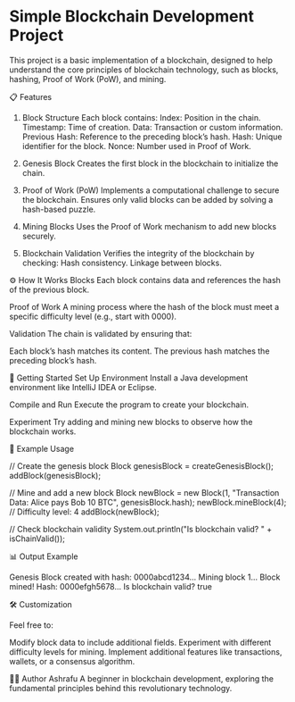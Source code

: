 # Simple Blockchain Development Project
This project is a basic implementation of a blockchain, designed to help understand the core principles of blockchain technology, such as blocks, hashing, Proof of Work (PoW), and mining.

📋 Features
1. Block Structure
Each block contains:
Index: Position in the chain.
Timestamp: Time of creation.
Data: Transaction or custom information.
Previous Hash: Reference to the preceding block’s hash.
Hash: Unique identifier for the block.
Nonce: Number used in Proof of Work.

2. Genesis Block
Creates the first block in the blockchain to initialize the chain.

3. Proof of Work (PoW)
Implements a computational challenge to secure the blockchain.
Ensures only valid blocks can be added by solving a hash-based puzzle.

4. Mining Blocks
Uses the Proof of Work mechanism to add new blocks securely.

5. Blockchain Validation
Verifies the integrity of the blockchain by checking:
Hash consistency.
Linkage between blocks.

⚙️ How It Works
Blocks
Each block contains data and references the hash of the previous block.

Proof of Work
A mining process where the hash of the block must meet a specific difficulty level (e.g., start with 0000).

Validation
The chain is validated by ensuring that:

Each block’s hash matches its content.
The previous hash matches the preceding block’s hash.

🚀 Getting Started
Set Up Environment
Install a Java development environment like IntelliJ IDEA or Eclipse.

Compile and Run
Execute the program to create your blockchain.

Experiment
Try adding and mining new blocks to observe how the blockchain works.

🔧 Example Usage


// Create the genesis block
Block genesisBlock = createGenesisBlock();
addBlock(genesisBlock);

// Mine and add a new block
Block newBlock = new Block(1, "Transaction Data: Alice pays Bob 10 BTC", genesisBlock.hash);
newBlock.mineBlock(4); // Difficulty level: 4
addBlock(newBlock);

// Check blockchain validity
System.out.println("Is blockchain valid? " + isChainValid());

📊 Output Example

Genesis Block created with hash: 0000abcd1234...
Mining block 1...
Block mined! Hash: 0000efgh5678...
Is blockchain valid? true

🛠️ Customization

Feel free to:

Modify block data to include additional fields.
Experiment with different difficulty levels for mining.
Implement additional features like transactions, wallets, or a consensus algorithm.

🧑‍💻 Author
Ashrafu
A beginner in blockchain development, exploring the fundamental principles behind this revolutionary technology.